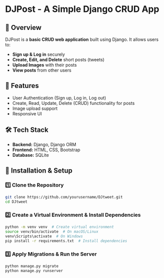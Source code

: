 # DJPost - A Simple Django CRUD App

## 📌 Overview
DJPost is a **basic CRUD web application** built using Django. It allows users to:
- **Sign up & Log in** securely
- **Create, Edit, and Delete** short posts (tweets)
- **Upload Images** with their posts
- **View posts** from other users

## 🚀 Features
- User Authentication (Sign up, Log in, Log out)
- Create, Read, Update, Delete (CRUD) functionality for posts
- Image upload support
- Responsive UI

## 🛠️ Tech Stack
- **Backend:** Django, Django ORM
- **Frontend:** HTML, CSS, Bootstrap 
- **Database:** SQLite

## 🔧 Installation & Setup
### 1️⃣ Clone the Repository
```sh
git clone https://github.com/yourusername/DJtweet.git
cd DJtweet
```

### 2️⃣ Create a Virtual Environment & Install Dependencies
```sh
python -m venv venv  # Create virtual environment
source venv/bin/activate  # On macOS/Linux
venv\Scripts\activate  # On Windows
pip install -r requirements.txt  # Install dependencies
```

### 3️⃣ Apply Migrations & Run the Server
```sh
python manage.py migrate
python manage.py runserver
```

